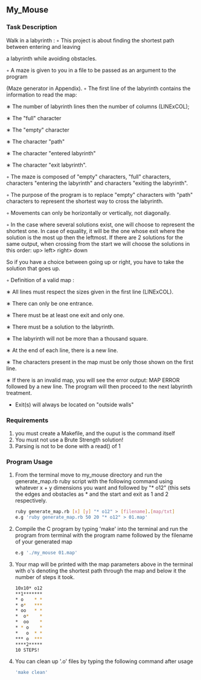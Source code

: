 <!-- GETTING STARTED -->
## My_Mouse

### Task Description

Walk in a labyrinth :
◦ This project is about finding the shortest path between entering and leaving

a labyrinth while avoiding obstacles.

◦ A maze is given to you in a file to be passed as an argument to the program

(Maze generator in Appendix).
◦ The first line of the labyrinth contains the information to read the map:

∗ The number of labyrinth lines then the number of columns (LINExCOL);

∗ The "full" character

∗ The "empty" character

∗ The character "path"

∗ The character "entered labyrinth"

∗ The character "exit labyrinth".

◦ The maze is composed of "empty" characters, "full" characters, characters "entering the labyrinth" and characters "exiting the labyrinth".

◦ The purpose of the program is to replace "empty" characters with "path" characters to represent the shortest way to cross the labyrinth.

◦ Movements can only be horizontally or vertically, not diagonally.

◦ In the case where several solutions exist, one will choose to represent the shortest one. In case of equality, it will be the one whose exit where the solution is the most up then the leftmost. If there are 2 solutions for the same output, when crossing from the start we will choose the solutions in this order: up> left> right> down

So if you have a choice between going up or right, you have to take the solution
that goes up.

◦ Definition of a valid map :

∗ All lines must respect the sizes given in the first line (LINExCOL).

∗ There can only be one entrance.

∗ There must be at least one exit and only one.

∗ There must be a solution to the labyrinth.

∗ The labyrinth will not be more than a thousand square.

∗ At the end of each line, there is a new line.

∗ The characters present in the map must be only those shown on the first
line.

∗ If there is an invalid map, you will see the error output: MAP ERROR followed by a new line. The program will then proceed to the next labyrinth
treatment.

* Exit(s) will always be located on "outside walls"


### Requirements


1. you must create a Makefile, and the ouput is the command itself
2. You must not use a Brute Strength solution!
3. Parsing is not to be done with a read() of 1


### Program Usage

1. From the terminal move to my_mouse directory and run the generate_map.rb ruby script with the following command using whatever x + y dimensions you want and followed by "* o12" (this sets the edges and obstacles as * and the start and exit as 1 and 2 respectively. 

   ```sh
   ruby generate_map.rb [x] [y] "* o12" > [filename].[map/txt]
   e.g 'ruby generate_map.rb 50 20 "* o12" > 01.map'
   ```
2. Compile the C program by typing 'make' into the terminal and run the program from terminal with the program name followed by the filename of your generated map

   ```sh
   e.g './my_mouse 01.map'
   ```
3. Your map will be printed with the map parameters above in the terminal with o's denoting the shortest path through the map and below it the number of steps it took.

   ```sh
   10x10* o12
   **1*******
   * o    * *
   * o*   ***
   * oo   * *
   *  o*    *
   *  oo    *
   * * o    *
   *   o  * *
   *** o  ***
   ****2*****
   10 STEPS!
   ```
4. You can clean up '.o' files by typing the following command after usage
    ```sh
   'make clean'
   ```

